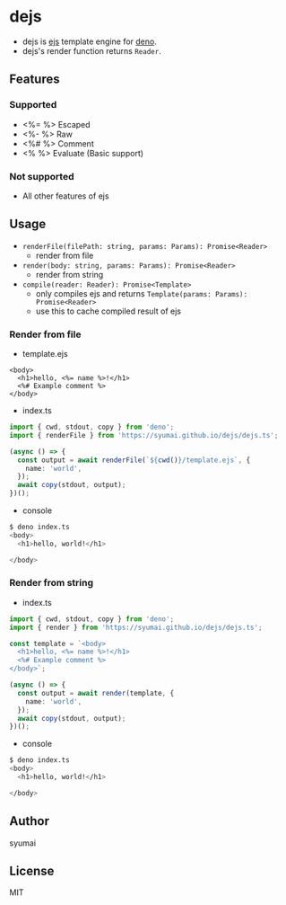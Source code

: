 # dejs

- dejs is [ejs](https://ejs.co) template engine for [deno](https://github.com/denoland/deno).
- dejs's render function returns `Reader`.

## Features

### Supported

- <%= %> Escaped
- <%- %> Raw
- <%# %> Comment
- <% %> Evaluate (Basic support)

### Not supported

- All other features of ejs

## Usage

- `renderFile(filePath: string, params: Params): Promise<Reader>`
  - render from file
- `render(body: string, params: Params): Promise<Reader>`
  - render from string
- `compile(reader: Reader): Promise<Template>`
  - only compiles ejs and returns `Template(params: Params): Promise<Reader>`
  - use this to cache compiled result of ejs

### Render from file

- template.ejs

```ejs
<body>
  <h1>hello, <%= name %>!</h1>
  <%# Example comment %>
</body>
```

- index.ts

```ts
import { cwd, stdout, copy } from 'deno';
import { renderFile } from 'https://syumai.github.io/dejs/dejs.ts';

(async () => {
  const output = await renderFile(`${cwd()}/template.ejs`, {
    name: 'world',
  });
  await copy(stdout, output);
})();
```

- console

```sh
$ deno index.ts
<body>
  <h1>hello, world!</h1>

</body>
```

### Render from string

- index.ts

```ts
import { cwd, stdout, copy } from 'deno';
import { render } from 'https://syumai.github.io/dejs/dejs.ts';

const template = `<body>
  <h1>hello, <%= name %>!</h1>
  <%# Example comment %>
</body>`;

(async () => {
  const output = await render(template, {
    name: 'world',
  });
  await copy(stdout, output);
})();
```

- console

```sh
$ deno index.ts
<body>
  <h1>hello, world!</h1>

</body>
```

## Author

syumai

## License

MIT

